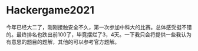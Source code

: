 # Hackergame2021
今年已经大二了，刚刚接触安全不久，第一次参加中科大的比赛。总体感受挺不错的。最终排名也跌出前100了，毕竟摆烂了3，4天。一下我只会将提供一些我认为有意思的题目的题解，其他的可以参考官方题解。
